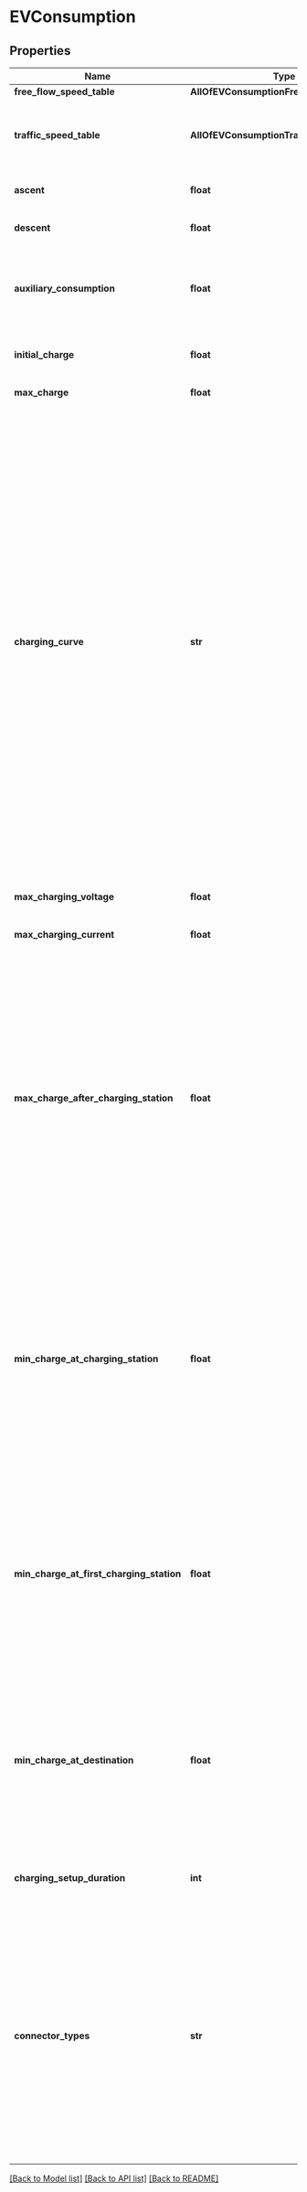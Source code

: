# EVConsumption

## Properties
Name | Type | Description | Notes
------------ | ------------- | ------------- | -------------
**free_flow_speed_table** | **AllOfEVConsumptionFreeFlowSpeedTable** |  | 
**traffic_speed_table** | **AllOfEVConsumptionTrafficSpeedTable** | Function curve specifying consumption rate at a given traffic-reduced speed on a flat stretch of road.  See &#x60;freeFlowSpeedTable&#x60; for a description of the string format.  | [optional] 
**ascent** | **float** | Rate of energy consumed per meter rise in elevation (in Wh/m, i.e., Watt-hours per meter).  | [optional] 
**descent** | **float** | Rate of energy recovered per meter fall in elevation (in Wh/m, i.e., Watt-hours per meter).  | [optional] 
**auxiliary_consumption** | **float** | Rate of energy (in Wh/s) consumed by the vehicle&#x27;s auxiliary systems (for example, air conditioning, lights). The value represents the number of Watt-hours consumed per second of travel.  | [optional] 
**initial_charge** | **float** | Charge level of the vehicle&#x27;s battery at the start of the route (in kWh). Value must be less than or equal to the value of &#x60;maxCharge&#x60;.  | [optional] 
**max_charge** | **float** | Total capacity of the vehicle&#x27;s battery (in kWh).  | [optional] 
**charging_curve** | **str** | Function curve describing the maximum battery charging rate (in kW) at a given charge level (in kWh).  The format of the string is a comma-separated list of numbers, as follows:  &#x60;&#x60;&#x60; &lt;CHARGE_0&gt;,&lt;RATE_0&gt;,&lt;CHARGE_1&gt;,&lt;RATE_1&gt;,...,&lt;RATE_N&gt;,&lt;CHARGE_N&gt; &#x60;&#x60;&#x60;  where charge values are strictly increasing, non-negative floating-point values in units of (kWh), and rate values are positive floating point values in units of (kW).  Charge values must cover the entire range of &#x60;[0, maxChargeAfterChargingStation&#x60;]. The charging curve is piecewise constant, e.g., for any charge in the range &#x60;[CHARGE_0, CHARGE_1)&#x60;, the value of the function is &#x60;RATE_0&#x60;.  The algorithm calculates a route as the best possible combination of driving and charging parts and uses the charging curve to evaluate the most efficent range of charging. For example, if the rate of charging is high at lower levels of battery, but slows down significantly after charging a little, stopping often and charging less, but quicker, at each station might be better for the overall route. Because batteries lose charging speed with use, providing a charging curve for the exact battery would give more accurate charging time estimate than providing a generic curve for all batteries of one type.  | [optional] 
**max_charging_voltage** | **float** | Maximum charging voltage supported by the vehicle&#x27;s battery (in Volt).  | [optional] 
**max_charging_current** | **float** | Maximum charging current supported by the vehicle&#x27;s battery (in Ampere).  | [optional] 
**max_charge_after_charging_station** | **float** | Maximum charge to which the battery should be charged at a charging station (in kWh). Value must be less than or equal to the value of &#x60;maxCharge&#x60;.  The algorithm calculates a route as the best possible combination of driving and charging parts so charging at a charging station does not happen strictly to the value of this parameter. Instead, the algorithm attempts to leave every station with different charge levels, and only the best possible combination of charging stations and target charge will form the final route.  For example, if there is a fast but not reachable charging station on the route, the algorithm prefers first to charge at a slower station, but only to a level that enables it to reach the fast station. This way it calculates the best possible combination of driving and charging parts.  | [optional] 
**min_charge_at_charging_station** | **float** | Minimum charge when arriving at a charging station (in kWh). Value must be less than the value of &#x60;maxChargeAfterChargingStation&#x60;.  The algorithm calculates a route as the best possible combination of driving and charging parts so visiting a charging station is planned not when the remaining charge is close to the value of this parameter but when it is part of the best possible charging plan for the given route.  For example, it might prefer charging a still half-full battery at the fast charging station because there are only slower stations later on the route and the remaining charge is not enough to reach the destination without charging at all.  | [optional] 
**min_charge_at_first_charging_station** | **float** | Minimum charge when arriving at first charging station (in kWh). Value must be less than the value of &#x60;maxChargeAfterChargingStation&#x60;.  This overrides &#x60;minChargeAtChargingStation&#x60; for the first charging station. If not specified, &#x60;minChargeAtChargingStation&#x60; will be used for all charging stations, including the first one.  This is usually used when the current charge is too low to reach a charging station within &#x60;minChargeAtChargingStation&#x60; limits.  | [optional] 
**min_charge_at_destination** | **float** | Minimum charge at the final route destination (in kWh). Value must be less than the value of &#x60;maxChargeAfterChargingStation&#x60;.  The algorithm calculates a route as the best possible combination of driving and charging parts while making sure that the actual value of the charge at the destination would be close to the value of this parameter. I.e., the resulting value is expected to be bigger than this parameter&#x27;s value by no more than 10% of the battery capacity.  | [optional] 
**charging_setup_duration** | **int** | Time spent (in seconds) after arriving at a charging station but before actually charging (for example, time spent for payment processing).  | [optional] 
**connector_types** | **str** | Comma-separated list of connector types that are compatible with the vehicle. If &#x60;makeReachable&#x60; is set to &#x60;true&#x60;, then only stations with any of these connector types will be evaluated as a potential charging stop. For stations with multiple compatible connectors, the charging time is based on the connector type with the highest power rating among them.  Currently supported connector types are:   * &#x60;iec62196Type1Combo&#x60;:  Type 1 Combo connector, commonly called \&quot;SAE J1772\&quot;   * &#x60;iec62196Type2Combo&#x60;:  Type 2 Combo connector, commonly called \&quot;Mennekes\&quot;   * &#x60;chademo&#x60;: CHAdeMO connector   * &#x60;tesla&#x60;: Tesla connector  | [optional] 

[[Back to Model list]](../README.md#documentation-for-models) [[Back to API list]](../README.md#documentation-for-api-endpoints) [[Back to README]](../README.md)

